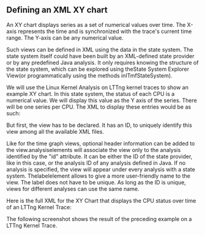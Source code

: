 ## Defining an XML XY chart

An XY chart displays series as a set of numerical values over time. The X-axis represents the time and is synchronized with the trace's current time range. The Y-axis can be any numerical value.

Such views can be defined in XML using the data in the state system. The state system itself could have been built by an XML-defined state provider or by any predefined Java analysis. It only requires knowing the structure of the state system, which can be explored using theState System Explorer View(or programmatically using the methods inITmfStateSystem).

We will use the Linux Kernel Analysis on LTTng kernel traces to show an example XY chart. In this state system, the status of each CPU is a numerical value. We will display this value as the Y axis of the series. There will be one series per CPU. The XML to display these entries would be as such:

But first, the view has to be declared. It has an ID, to uniquely identify this view among all the available XML files.

Like for the time graph views, optional header information can be added to the view.analysiselements will associate the view only to the analysis identified by the "id" attribute. It can be either the ID of the state provider, like in this case, or the analysis ID of any analysis defined in Java. If no analysis is specified, the view will appear under every analysis with a state system. Thelabelelement allows to give a more user-friendly name to the view. The label does not have to be unique. As long as the ID is unique, views for different analyses can use the same name.

Here is the full XML for the XY Chart that displays the CPU status over time of an LTTng Kernel Trace:

The following screenshot shows the result of the preceding example on a LTTng Kernel Trace.